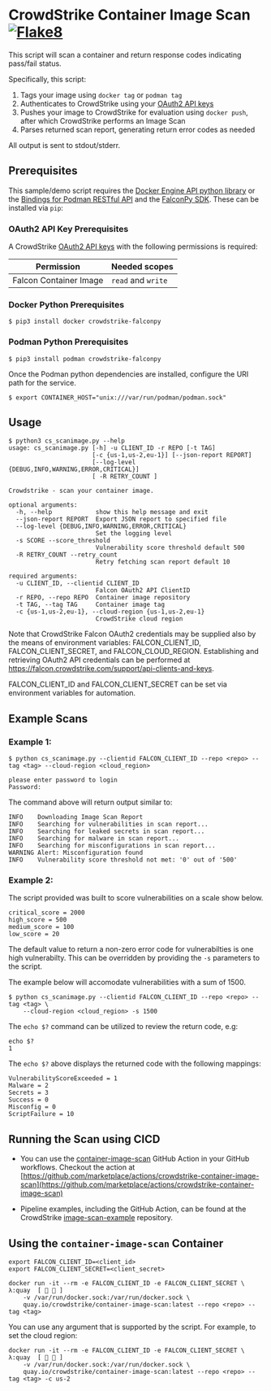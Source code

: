 # CrowdStrike Container Image Scan [![Flake8](https://github.com/CrowdStrike/container-image-scan/actions/workflows/linting.yml/badge.svg)](https://github.com/CrowdStrike/container-image-scan/actions/workflows/linting.yml)

This script will scan a container and return response codes indicating pass/fail status.

Specifically, this script:

1. Tags your image using `docker tag` or `podman tag`
2. Authenticates to CrowdStrike using your [OAuth2 API keys](https://falcon.crowdstrike.com/support/api-clients-and-keys)
3. Pushes your image to CrowdStrike for evaluation using `docker push`, after which CrowdStrike performs an Image Scan
4. Parses returned scan report, generating return error codes as needed

All output is sent to stdout/stderr.

## Prerequisites

This sample/demo script requires the [Docker Engine API python library](https://pypi.org/project/docker/) or the [Bindings for Podman RESTful API](https://pypi.org/project/podman/) and the [FalconPy SDK](https://github.com/CrowdStrike/falconpy). These can be installed via `pip`:

### OAuth2 API Key Prerequisites

A CrowdStrike [OAuth2 API keys](https://falcon.crowdstrike.com/support/api-clients-and-keys) with the following permissions is required:

| Permission             | Needed scopes      |
| ---------------------- | ------------------ |
| Falcon Container Image | `read` and `write` |

### Docker Python Prerequisites

```shell
$ pip3 install docker crowdstrike-falconpy
```

### Podman Python Prerequisites

```shell
$ pip3 install podman crowdstrike-falconpy
```

Once the Podman python dependencies are installed, configure the URI path for the service.

```shell
$ export CONTAINER_HOST="unix:///var/run/podman/podman.sock"
```

## Usage

```shell
$ python3 cs_scanimage.py --help
usage: cs_scanimage.py [-h] -u CLIENT_ID -r REPO [-t TAG]
                       [-c {us-1,us-2,eu-1}] [--json-report REPORT]
                       [--log-level {DEBUG,INFO,WARNING,ERROR,CRITICAL}]
                       [ -R RETRY_COUNT ]

Crowdstrike - scan your container image.

optional arguments:
  -h, --help            show this help message and exit
  --json-report REPORT  Export JSON report to specified file
  --log-level {DEBUG,INFO,WARNING,ERROR,CRITICAL}
                        Set the logging level
  -s SCORE --score_threshold
                        Vulnerability score threshold default 500
  -R RETRY_COUNT --retry_count
                        Retry fetching scan report default 10

required arguments:
  -u CLIENT_ID, --clientid CLIENT_ID
                        Falcon OAuth2 API ClientID
  -r REPO, --repo REPO  Container image repository
  -t TAG, --tag TAG     Container image tag
  -c {us-1,us-2,eu-1}, --cloud-region {us-1,us-2,eu-1}
                        CrowdStrike cloud region
```

Note that CrowdStrike Falcon OAuth2 credentials may be supplied also by the means of environment variables: FALCON_CLIENT_ID, FALCON_CLIENT_SECRET, and FALCON_CLOUD_REGION. Establishing and retrieving OAuth2 API credentials can be performed at https://falcon.crowdstrike.com/support/api-clients-and-keys.

FALCON_CLIENT_ID and FALCON_CLIENT_SECRET can be set via environment variables for automation.

## Example Scans

### Example 1:

```shell
$ python cs_scanimage.py --clientid FALCON_CLIENT_ID --repo <repo> --tag <tag> --cloud-region <cloud_region>

please enter password to login
Password:
```

The command above will return output similar to:

```shell
INFO    Downloading Image Scan Report
INFO    Searching for vulnerabilities in scan report...
INFO    Searching for leaked secrets in scan report...
INFO    Searching for malware in scan report...
INFO    Searching for misconfigurations in scan report...
WARNING Alert: Misconfiguration found
INFO    Vulnerability score threshold not met: '0' out of '500'
```

### Example 2:

The script provided was built to score vulnerabilities on a scale show below.

```
critical_score = 2000
high_score = 500
medium_score = 100
low_score = 20
```

The default value to return a non-zero error code for vulnerabilties is one high vulnerabilty. This can be overridden by providing the `-s` parameters to the script.

The example below will accomodate vulnerabilities with a sum of 1500.

```shell
$ python cs_scanimage.py --clientid FALCON_CLIENT_ID --repo <repo> --tag <tag> \
    --cloud-region <cloud_region> -s 1500

```

The `echo $?` command can be utilized to review the return code, e.g:

```shell
echo $?
1
```

The `echo $?` above displays the returned code with the following mappings:

```shell
VulnerabilityScoreExceeded = 1
Malware = 2
Secrets = 3
Success = 0
Misconfig = 0
ScriptFailure = 10
```

## Running the Scan using CICD

- You can use the [container-image-scan](https://github.com/marketplace/actions/crowdstrike-container-image-scan) GitHub Action in your GitHub workflows. Checkout the action at [https://github.com/marketplace/actions/crowdstrike-container-image-scan](https://github.com/marketplace/actions/crowdstrike-container-image-scan)

- Pipeline examples, including the GitHub Action, can be found at the CrowdStrike [image-scan-example](https://github.com/CrowdStrike/image-scan-example) repository.

## Using the `container-image-scan` Container

```shell
export FALCON_CLIENT_ID=<client_id>
export FALCON_CLIENT_SECRET=<client_secret>

docker run -it --rm -e FALCON_CLIENT_ID -e FALCON_CLIENT_SECRET \                                                             λ:quay  [   ]
    -v /var/run/docker.sock:/var/run/docker.sock \
    quay.io/crowdstrike/container-image-scan:latest --repo <repo> --tag <tag>
```

You can use any argument that is supported by the script. For example, to set the cloud region:

```shell
docker run -it --rm -e FALCON_CLIENT_ID -e FALCON_CLIENT_SECRET \                                                             λ:quay  [   ]
    -v /var/run/docker.sock:/var/run/docker.sock \
    quay.io/crowdstrike/container-image-scan:latest --repo <repo> --tag <tag> -c us-2
```
